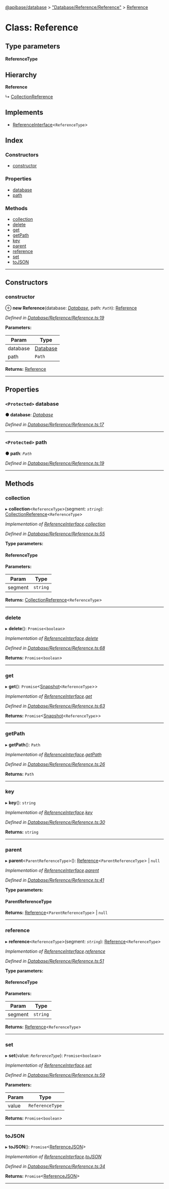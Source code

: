[@apibase/database](../README.md) > ["Database/Reference/Reference"](../modules/_database_reference_reference_.md) > [Reference](../classes/_database_reference_reference_.reference.md)

# Class: Reference

## Type parameters
#### ReferenceType 
## Hierarchy

**Reference**

↳  [CollectionReference](_database_reference_collectionreference_.collectionreference.md)

## Implements

* [ReferenceInterface](../interfaces/_database_reference_referenceinterface_.referenceinterface.md)<`ReferenceType`>

## Index

### Constructors

* [constructor](_database_reference_reference_.reference.md#constructor)

### Properties

* [database](_database_reference_reference_.reference.md#database)
* [path](_database_reference_reference_.reference.md#path)

### Methods

* [collection](_database_reference_reference_.reference.md#collection)
* [delete](_database_reference_reference_.reference.md#delete)
* [get](_database_reference_reference_.reference.md#get)
* [getPath](_database_reference_reference_.reference.md#getpath)
* [key](_database_reference_reference_.reference.md#key)
* [parent](_database_reference_reference_.reference.md#parent)
* [reference](_database_reference_reference_.reference.md#reference)
* [set](_database_reference_reference_.reference.md#set)
* [toJSON](_database_reference_reference_.reference.md#tojson)

---

## Constructors

<a id="constructor"></a>

###  constructor

⊕ **new Reference**(database: *[Database](_database_database_.database.md)*, path: *`Path`*): [Reference](_database_reference_reference_.reference.md)

*Defined in [Database/Reference/Reference.ts:19](https://github.com/chapterjason/APIBase/blob/f39c9da/packages/database/src/Database/Reference/Reference.ts#L19)*

**Parameters:**

| Param | Type |
| ------ | ------ |
| database | [Database](_database_database_.database.md) |
| path | `Path` |

**Returns:** [Reference](_database_reference_reference_.reference.md)

___

## Properties

<a id="database"></a>

### `<Protected>` database

**● database**: *[Database](_database_database_.database.md)*

*Defined in [Database/Reference/Reference.ts:17](https://github.com/chapterjason/APIBase/blob/f39c9da/packages/database/src/Database/Reference/Reference.ts#L17)*

___
<a id="path"></a>

### `<Protected>` path

**● path**: *`Path`*

*Defined in [Database/Reference/Reference.ts:19](https://github.com/chapterjason/APIBase/blob/f39c9da/packages/database/src/Database/Reference/Reference.ts#L19)*

___

## Methods

<a id="collection"></a>

###  collection

▸ **collection**<`ReferenceType`>(segment: *`string`*): [CollectionReference](_database_reference_collectionreference_.collectionreference.md)<`ReferenceType`>

*Implementation of [ReferenceInterface](../interfaces/_database_reference_referenceinterface_.referenceinterface.md).[collection](../interfaces/_database_reference_referenceinterface_.referenceinterface.md#collection)*

*Defined in [Database/Reference/Reference.ts:55](https://github.com/chapterjason/APIBase/blob/f39c9da/packages/database/src/Database/Reference/Reference.ts#L55)*

**Type parameters:**

#### ReferenceType 
**Parameters:**

| Param | Type |
| ------ | ------ |
| segment | `string` |

**Returns:** [CollectionReference](_database_reference_collectionreference_.collectionreference.md)<`ReferenceType`>

___
<a id="delete"></a>

###  delete

▸ **delete**(): `Promise`<`boolean`>

*Implementation of [ReferenceInterface](../interfaces/_database_reference_referenceinterface_.referenceinterface.md).[delete](../interfaces/_database_reference_referenceinterface_.referenceinterface.md#delete)*

*Defined in [Database/Reference/Reference.ts:68](https://github.com/chapterjason/APIBase/blob/f39c9da/packages/database/src/Database/Reference/Reference.ts#L68)*

**Returns:** `Promise`<`boolean`>

___
<a id="get"></a>

###  get

▸ **get**(): `Promise`<[Snapshot](_database_snapshot_snapshot_.snapshot.md)<`ReferenceType`>>

*Implementation of [ReferenceInterface](../interfaces/_database_reference_referenceinterface_.referenceinterface.md).[get](../interfaces/_database_reference_referenceinterface_.referenceinterface.md#get)*

*Defined in [Database/Reference/Reference.ts:63](https://github.com/chapterjason/APIBase/blob/f39c9da/packages/database/src/Database/Reference/Reference.ts#L63)*

**Returns:** `Promise`<[Snapshot](_database_snapshot_snapshot_.snapshot.md)<`ReferenceType`>>

___
<a id="getpath"></a>

###  getPath

▸ **getPath**(): `Path`

*Implementation of [ReferenceInterface](../interfaces/_database_reference_referenceinterface_.referenceinterface.md).[getPath](../interfaces/_database_reference_referenceinterface_.referenceinterface.md#getpath)*

*Defined in [Database/Reference/Reference.ts:26](https://github.com/chapterjason/APIBase/blob/f39c9da/packages/database/src/Database/Reference/Reference.ts#L26)*

**Returns:** `Path`

___
<a id="key"></a>

###  key

▸ **key**(): `string`

*Implementation of [ReferenceInterface](../interfaces/_database_reference_referenceinterface_.referenceinterface.md).[key](../interfaces/_database_reference_referenceinterface_.referenceinterface.md#key)*

*Defined in [Database/Reference/Reference.ts:30](https://github.com/chapterjason/APIBase/blob/f39c9da/packages/database/src/Database/Reference/Reference.ts#L30)*

**Returns:** `string`

___
<a id="parent"></a>

###  parent

▸ **parent**<`ParentReferenceType`>():  [Reference](_database_reference_reference_.reference.md)<`ParentReferenceType`> &#124; `null`

*Implementation of [ReferenceInterface](../interfaces/_database_reference_referenceinterface_.referenceinterface.md).[parent](../interfaces/_database_reference_referenceinterface_.referenceinterface.md#parent)*

*Defined in [Database/Reference/Reference.ts:41](https://github.com/chapterjason/APIBase/blob/f39c9da/packages/database/src/Database/Reference/Reference.ts#L41)*

**Type parameters:**

#### ParentReferenceType 

**Returns:**  [Reference](_database_reference_reference_.reference.md)<`ParentReferenceType`> &#124; `null`

___
<a id="reference"></a>

###  reference

▸ **reference**<`ReferenceType`>(segment: *`string`*): [Reference](_database_reference_reference_.reference.md)<`ReferenceType`>

*Implementation of [ReferenceInterface](../interfaces/_database_reference_referenceinterface_.referenceinterface.md).[reference](../interfaces/_database_reference_referenceinterface_.referenceinterface.md#reference)*

*Defined in [Database/Reference/Reference.ts:51](https://github.com/chapterjason/APIBase/blob/f39c9da/packages/database/src/Database/Reference/Reference.ts#L51)*

**Type parameters:**

#### ReferenceType 
**Parameters:**

| Param | Type |
| ------ | ------ |
| segment | `string` |

**Returns:** [Reference](_database_reference_reference_.reference.md)<`ReferenceType`>

___
<a id="set"></a>

###  set

▸ **set**(value: *`ReferenceType`*): `Promise`<`boolean`>

*Implementation of [ReferenceInterface](../interfaces/_database_reference_referenceinterface_.referenceinterface.md).[set](../interfaces/_database_reference_referenceinterface_.referenceinterface.md#set)*

*Defined in [Database/Reference/Reference.ts:59](https://github.com/chapterjason/APIBase/blob/f39c9da/packages/database/src/Database/Reference/Reference.ts#L59)*

**Parameters:**

| Param | Type |
| ------ | ------ |
| value | `ReferenceType` |

**Returns:** `Promise`<`boolean`>

___
<a id="tojson"></a>

###  toJSON

▸ **toJSON**(): `Promise`<[ReferenceJSON](../interfaces/_database_reference_referenceinterface_.referencejson.md)>

*Implementation of [ReferenceInterface](../interfaces/_database_reference_referenceinterface_.referenceinterface.md).[toJSON](../interfaces/_database_reference_referenceinterface_.referenceinterface.md#tojson)*

*Defined in [Database/Reference/Reference.ts:34](https://github.com/chapterjason/APIBase/blob/f39c9da/packages/database/src/Database/Reference/Reference.ts#L34)*

**Returns:** `Promise`<[ReferenceJSON](../interfaces/_database_reference_referenceinterface_.referencejson.md)>

___

